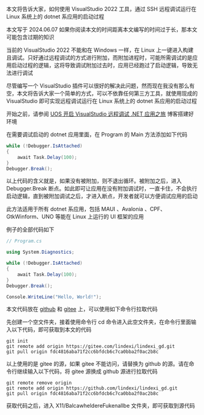 本文将告诉大家，如何使用 VisualStudio 2022 工具，通过 SSH 远程调试运行在 Linux 系统上的 dotnet 系应用的启动过程

<!--more-->


<!-- 发布 -->
<!-- 博客 -->

本文写于 2024.06.07 如果你阅读本文的时间距离本文编写的时间过于长，那本文可能包含过期的知识

当前的 VisualStudio 2022 不能和在 Windows 一样，在 Linux 上一键进入构建且调试。只好通过远程调试的方式进行附加，而附加进程时，可能所需调试的是应用启动过程的逻辑，这将导致调试附加过去时，应用已经跑过了启动逻辑，导致无法进行调试

尽管编写一个 VisualStudio 插件可以很好的解决此问题，然而现在我没有那么有空，本文将告诉大家一个简单的方式，可以不依靠任何第三方工具，就使用现成的 VisualStudio 即可实现远程调试运行在 Linux 系统上的 dotnet 系应用的启动过程

开始之前，请参阅 [UOS 开启 VisualStudio 远程调试 .NET 应用之旅](https://blog.lindexi.com/post/UOS-%E5%BC%80%E5%90%AF-VisualStudio-%E8%BF%9C%E7%A8%8B%E8%B0%83%E8%AF%95-.NET-%E5%BA%94%E7%94%A8%E4%B9%8B%E6%97%85.html ) 博客搭建好环境

在需要调试启动的 dotnet 应用里面，在 Program 的 Main 方法添加如下代码

```csharp
while (!Debugger.IsAttached)
{
    await Task.Delay(100);
}
Debugger.Break();
```

以上代码的含义就是，如果没有被附加，则不退出循环。被附加之后，进入 Debugger.Break 断点。如此即可让应用在没有附加调试时，一直卡住，不会执行启动逻辑，直到被附加调试之后，才进入断点，开发者就可以方便调试应用的启动

此方法适用于所有 dotnet 系应用，包括 MAUI 、Avalonia 、CPF、GtkWinform、UNO 等能在 Linux 上运行的 UI 框架的应用

例子的全部代码如下

```csharp
// Program.cs

using System.Diagnostics;

while (!Debugger.IsAttached)
{
    await Task.Delay(100);
}
Debugger.Break();

Console.WriteLine("Hello, World!");
```

本文代码放在 [github](https://github.com/lindexi/lindexi_gd/tree/fdc4816aba71f2cc6bfdcb6c7ca0bba2f0ac2b8c/X11/BalcawheldereFukenallbe) 和 [gitee](https://gitee.com/lindexi/lindexi_gd/tree/fdc4816aba71f2cc6bfdcb6c7ca0bba2f0ac2b8c/X11/BalcawheldereFukenallbe) 上，可以使用如下命令行拉取代码

先创建一个空文件夹，接着使用命令行 cd 命令进入此空文件夹，在命令行里面输入以下代码，即可获取到本文的代码

```
git init
git remote add origin https://gitee.com/lindexi/lindexi_gd.git
git pull origin fdc4816aba71f2cc6bfdcb6c7ca0bba2f0ac2b8c
```

以上使用的是 gitee 的源，如果 gitee 不能访问，请替换为 github 的源。请在命令行继续输入以下代码，将 gitee 源换成 github 源进行拉取代码

```
git remote remove origin
git remote add origin https://github.com/lindexi/lindexi_gd.git
git pull origin fdc4816aba71f2cc6bfdcb6c7ca0bba2f0ac2b8c
```

获取代码之后，进入 X11/BalcawheldereFukenallbe 文件夹，即可获取到源代码
